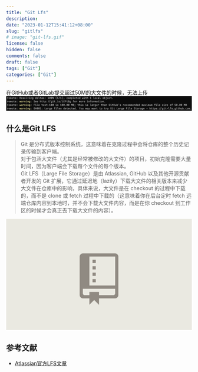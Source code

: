 ```yaml
---
title: "Git Lfs"
description:
date: "2023-01-12T15:41:12+08:00"
slug: "gitlfs"
# image: "git-lfs.gif"
license: false
hidden: false
comments: false
draft: false
tags: ["Git"]
categories: ["Git"]
---
```


在GitHub或者GitLab提交超过50M的大文件的时候，无法上传
![git-maximum-file-size](git-maximum-file-size.png)

## 什么是Git LFS

> Git 是分布式版本控制系统，这意味着在克隆过程中会将仓库的整个历史记录传输到客户端。\
> 对于包涵大文件（尤其是经常被修改的大文件）的项目，初始克隆需要大量时间，因为客户端会下载每个文件的每个版本。\
> Git LFS（Large File Storage）是由 Atlassian, GitHub 以及其他开源贡献者开发的 Git 扩展，它通过延迟地（lazily）下载大文件的相关版本来减少大文件在仓库中的影响，具体来说，大文件是在 checkout 的过程中下载的，而不是 clone 或 fetch 过程中下载的（这意味着你在后台定时 fetch 远端仓库内容到本地时，并不会下载大文件内容，而是在你 checkout 到工作区的时候才会真正去下载大文件的内容）。

![git-lfs](git-lfs.gif)

## 参考文献

- [Atlassian官方LFS文章](https://www.atlassian.com/git/tutorials/git-lfs)
